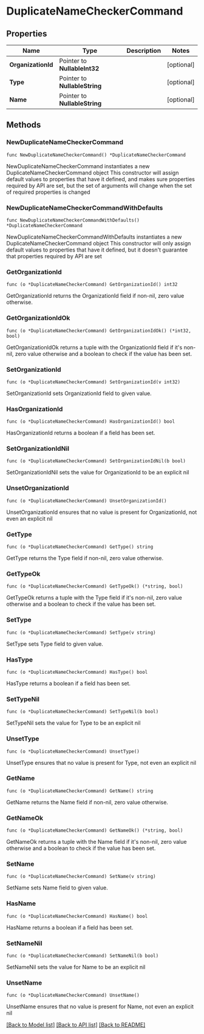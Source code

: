 # DuplicateNameCheckerCommand

## Properties

Name | Type | Description | Notes
------------ | ------------- | ------------- | -------------
**OrganizationId** | Pointer to **NullableInt32** |  | [optional] 
**Type** | Pointer to **NullableString** |  | [optional] 
**Name** | Pointer to **NullableString** |  | [optional] 

## Methods

### NewDuplicateNameCheckerCommand

`func NewDuplicateNameCheckerCommand() *DuplicateNameCheckerCommand`

NewDuplicateNameCheckerCommand instantiates a new DuplicateNameCheckerCommand object
This constructor will assign default values to properties that have it defined,
and makes sure properties required by API are set, but the set of arguments
will change when the set of required properties is changed

### NewDuplicateNameCheckerCommandWithDefaults

`func NewDuplicateNameCheckerCommandWithDefaults() *DuplicateNameCheckerCommand`

NewDuplicateNameCheckerCommandWithDefaults instantiates a new DuplicateNameCheckerCommand object
This constructor will only assign default values to properties that have it defined,
but it doesn't guarantee that properties required by API are set

### GetOrganizationId

`func (o *DuplicateNameCheckerCommand) GetOrganizationId() int32`

GetOrganizationId returns the OrganizationId field if non-nil, zero value otherwise.

### GetOrganizationIdOk

`func (o *DuplicateNameCheckerCommand) GetOrganizationIdOk() (*int32, bool)`

GetOrganizationIdOk returns a tuple with the OrganizationId field if it's non-nil, zero value otherwise
and a boolean to check if the value has been set.

### SetOrganizationId

`func (o *DuplicateNameCheckerCommand) SetOrganizationId(v int32)`

SetOrganizationId sets OrganizationId field to given value.

### HasOrganizationId

`func (o *DuplicateNameCheckerCommand) HasOrganizationId() bool`

HasOrganizationId returns a boolean if a field has been set.

### SetOrganizationIdNil

`func (o *DuplicateNameCheckerCommand) SetOrganizationIdNil(b bool)`

 SetOrganizationIdNil sets the value for OrganizationId to be an explicit nil

### UnsetOrganizationId
`func (o *DuplicateNameCheckerCommand) UnsetOrganizationId()`

UnsetOrganizationId ensures that no value is present for OrganizationId, not even an explicit nil
### GetType

`func (o *DuplicateNameCheckerCommand) GetType() string`

GetType returns the Type field if non-nil, zero value otherwise.

### GetTypeOk

`func (o *DuplicateNameCheckerCommand) GetTypeOk() (*string, bool)`

GetTypeOk returns a tuple with the Type field if it's non-nil, zero value otherwise
and a boolean to check if the value has been set.

### SetType

`func (o *DuplicateNameCheckerCommand) SetType(v string)`

SetType sets Type field to given value.

### HasType

`func (o *DuplicateNameCheckerCommand) HasType() bool`

HasType returns a boolean if a field has been set.

### SetTypeNil

`func (o *DuplicateNameCheckerCommand) SetTypeNil(b bool)`

 SetTypeNil sets the value for Type to be an explicit nil

### UnsetType
`func (o *DuplicateNameCheckerCommand) UnsetType()`

UnsetType ensures that no value is present for Type, not even an explicit nil
### GetName

`func (o *DuplicateNameCheckerCommand) GetName() string`

GetName returns the Name field if non-nil, zero value otherwise.

### GetNameOk

`func (o *DuplicateNameCheckerCommand) GetNameOk() (*string, bool)`

GetNameOk returns a tuple with the Name field if it's non-nil, zero value otherwise
and a boolean to check if the value has been set.

### SetName

`func (o *DuplicateNameCheckerCommand) SetName(v string)`

SetName sets Name field to given value.

### HasName

`func (o *DuplicateNameCheckerCommand) HasName() bool`

HasName returns a boolean if a field has been set.

### SetNameNil

`func (o *DuplicateNameCheckerCommand) SetNameNil(b bool)`

 SetNameNil sets the value for Name to be an explicit nil

### UnsetName
`func (o *DuplicateNameCheckerCommand) UnsetName()`

UnsetName ensures that no value is present for Name, not even an explicit nil

[[Back to Model list]](../README.md#documentation-for-models) [[Back to API list]](../README.md#documentation-for-api-endpoints) [[Back to README]](../README.md)


